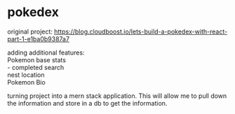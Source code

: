 # pokedex

original project:
https://blog.cloudboost.io/lets-build-a-pokedex-with-react-part-1-e1ba0b9387a7

adding additional features:<br />
Pokemon base stats<br /> - completed
search<br />
nest location<br />
Pokemon Bio <br />

turning project into a mern stack application.
This will allow me to pull down the information and store in a db to get the information.
